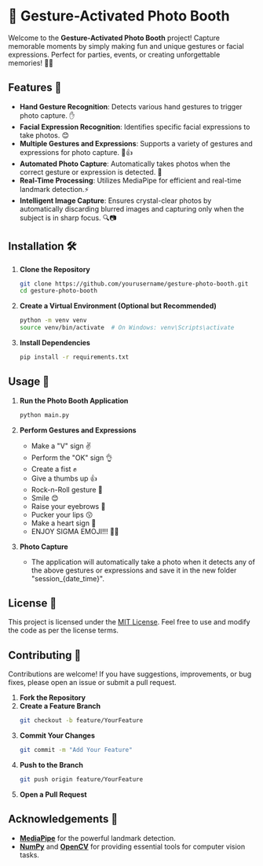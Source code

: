 # 📸 Gesture-Activated Photo Booth

Welcome to the **Gesture-Activated Photo Booth** project! Capture memorable moments by simply making fun and unique gestures or facial expressions. Perfect for parties, events, or creating unforgettable memories! 🤳✨

## Features 🎯
- **Hand Gesture Recognition**: Detects various hand gestures to trigger photo capture. ✋
- **Facial Expression Recognition**: Identifies specific facial expressions to take photos. 😊
- **Multiple Gestures and Expressions**: Supports a variety of gestures and expressions for photo capture. 🤘👍
- **Automated Photo Capture**: Automatically takes photos when the correct gesture or expression is detected. 📸
- **Real-Time Processing**: Utilizes MediaPipe for efficient and real-time landmark detection.⚡️
- **Intelligent Image Capture**: Ensures crystal-clear photos by automatically discarding blurred images and capturing only when the subject is in sharp focus. 🔍📷

## Installation 🛠️

1. **Clone the Repository**
   ```bash
   git clone https://github.com/yourusername/gesture-photo-booth.git
   cd gesture-photo-booth
   ```

2. **Create a Virtual Environment (Optional but Recommended)**
   ```bash
   python -m venv venv
   source venv/bin/activate  # On Windows: venv\Scripts\activate
   ```

3. **Install Dependencies**
   ```bash
   pip install -r requirements.txt
   ```

## Usage 🚀

1. **Run the Photo Booth Application**
   ```bash
   python main.py
   ```
2. **Perform Gestures and Expressions**
   - Make a "V" sign ✌️
   - Perform the "OK" sign 👌
   - Create a fist ✊
   - Give a thumbs up 👍
   - Rock-n-Roll gesture 🤘
   - Smile 😊
   - Raise your eyebrows 🙆
   - Pucker your lips 😗
   - Make a heart sign 🫶
   - ENJOY SIGMA EMOJI!!! 🤫🧏

3. **Photo Capture**
   - The application will automatically take a photo when it detects any of the above gestures or expressions and save it in the new folder "session_{date_time}".

## License 📝

This project is licensed under the [MIT License](https://opensource.org/licenses/MIT). Feel free to use and modify the code as per the license terms.

## Contributing 🤝

Contributions are welcome! If you have suggestions, improvements, or bug fixes, please open an issue or submit a pull request.

1. **Fork the Repository**
2. **Create a Feature Branch**
   ```bash
   git checkout -b feature/YourFeature
   ```
3. **Commit Your Changes**
   ```bash
   git commit -m "Add Your Feature"
   ```
4. **Push to the Branch**
   ```bash
   git push origin feature/YourFeature
   ```
5. **Open a Pull Request**

## Acknowledgements 🙏

- **[MediaPipe](https://mediapipe.dev/)** for the powerful landmark detection.
- **[NumPy](https://numpy.org/)** and **[OpenCV](https://opencv.org/)** for providing essential tools for computer vision tasks.
